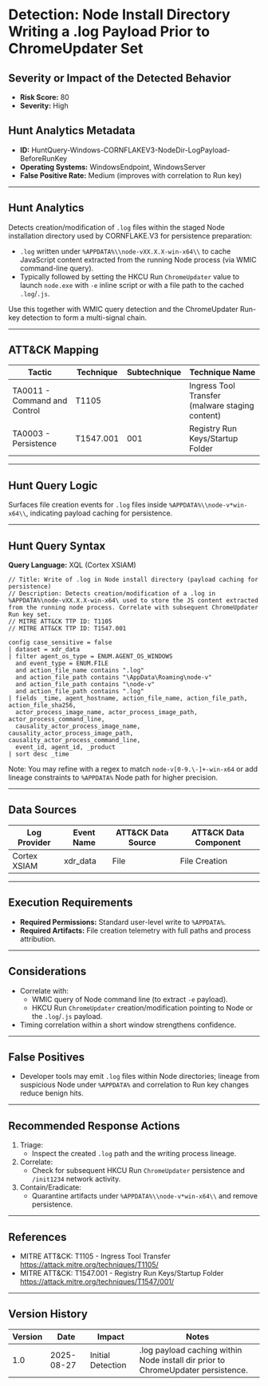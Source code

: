 # Detection: Node Install Directory Writing a .log Payload Prior to ChromeUpdater Set

## Severity or Impact of the Detected Behavior
- **Risk Score:** 80
- **Severity:** High

## Hunt Analytics Metadata
- **ID:** HuntQuery-Windows-CORNFLAKEV3-NodeDir-LogPayload-BeforeRunKey
- **Operating Systems:** WindowsEndpoint, WindowsServer
- **False Positive Rate:** Medium (improves with correlation to Run key)

---

## Hunt Analytics
Detects creation/modification of `.log` files within the staged Node installation directory used by CORNFLAKE.V3 for persistence preparation:

- `.log` written under `%APPDATA%\\node-vXX.X.X-win-x64\\` to cache JavaScript content extracted from the running Node process (via WMIC command-line query).
- Typically followed by setting the HKCU Run `ChromeUpdater` value to launch `node.exe` with `-e` inline script or with a file path to the cached `.log`/`.js`.

Use this together with WMIC query detection and the ChromeUpdater Run-key detection to form a multi-signal chain.

---

## ATT&CK Mapping

| Tactic                        | Technique  | Subtechnique | Technique Name                               |
|------------------------------|------------|--------------|----------------------------------------------|
| TA0011 - Command and Control | T1105      |              | Ingress Tool Transfer (malware staging content) |
| TA0003 - Persistence         | T1547.001  | 001          | Registry Run Keys/Startup Folder             |

---

## Hunt Query Logic
Surfaces file creation events for `.log` files inside `%APPDATA%\\node-v*win-x64\\`, indicating payload caching for persistence.

---

## Hunt Query Syntax

**Query Language:** XQL (Cortex XSIAM)

```xql
// Title: Write of .log in Node install directory (payload caching for persistence)
// Description: Detects creation/modification of a .log in %APPDATA%\node-vXX.X.X-win-x64\ used to store the JS content extracted from the running node process. Correlate with subsequent ChromeUpdater Run key set.
// MITRE ATT&CK TTP ID: T1105
// MITRE ATT&CK TTP ID: T1547.001

config case_sensitive = false  
| dataset = xdr_data  
| filter agent_os_type = ENUM.AGENT_OS_WINDOWS  
  and event_type = ENUM.FILE  
  and action_file_name contains ".log"  
  and action_file_path contains "\AppData\Roaming\node-v"  
  and action_file_path contains "\node-v"  
  and action_file_path contains ".log"  
| fields _time, agent_hostname, action_file_name, action_file_path, action_file_sha256,  
  actor_process_image_name, actor_process_image_path, actor_process_command_line,  
  causality_actor_process_image_name, causality_actor_process_image_path, causality_actor_process_command_line,  
  event_id, agent_id, _product  
| sort desc _time  
```

Note: You may refine with a regex to match `node-v[0-9.\-]+-win-x64` or add lineage constraints to `%APPDATA%` Node path for higher precision.

---

## Data Sources

| Log Provider | Event Name | ATT&CK Data Source | ATT&CK Data Component |
|--------------|------------|--------------------|-----------------------|
| Cortex XSIAM | xdr_data   | File               | File Creation         |

---

## Execution Requirements
- **Required Permissions:** Standard user-level write to `%APPDATA%`.
- **Required Artifacts:** File creation telemetry with full paths and process attribution.

---

## Considerations
- Correlate with:
  - WMIC query of Node command line (to extract `-e` payload).
  - HKCU Run `ChromeUpdater` creation/modification pointing to Node or the `.log`/`.js` payload.
- Timing correlation within a short window strengthens confidence.

---

## False Positives
- Developer tools may emit `.log` files within Node directories; lineage from suspicious Node under `%APPDATA%` and correlation to Run key changes reduce benign hits.

---

## Recommended Response Actions
1) Triage:
   - Inspect the created `.log` path and the writing process lineage.
2) Correlate:
   - Check for subsequent HKCU Run `ChromeUpdater` persistence and `/init1234` network activity.
3) Contain/Eradicate:
   - Quarantine artifacts under `%APPDATA%\\node-v*win-x64\\` and remove persistence.

---

## References
- MITRE ATT&CK: T1105 - Ingress Tool Transfer https://attack.mitre.org/techniques/T1105/
- MITRE ATT&CK: T1547.001 - Registry Run Keys/Startup Folder https://attack.mitre.org/techniques/T1547/001/

---

## Version History

| Version | Date       | Impact              | Notes                                                                           |
|---------|------------|---------------------|---------------------------------------------------------------------------------|
| 1.0     | 2025-08-27 | Initial Detection   | .log payload caching within Node install dir prior to ChromeUpdater persistence. |
